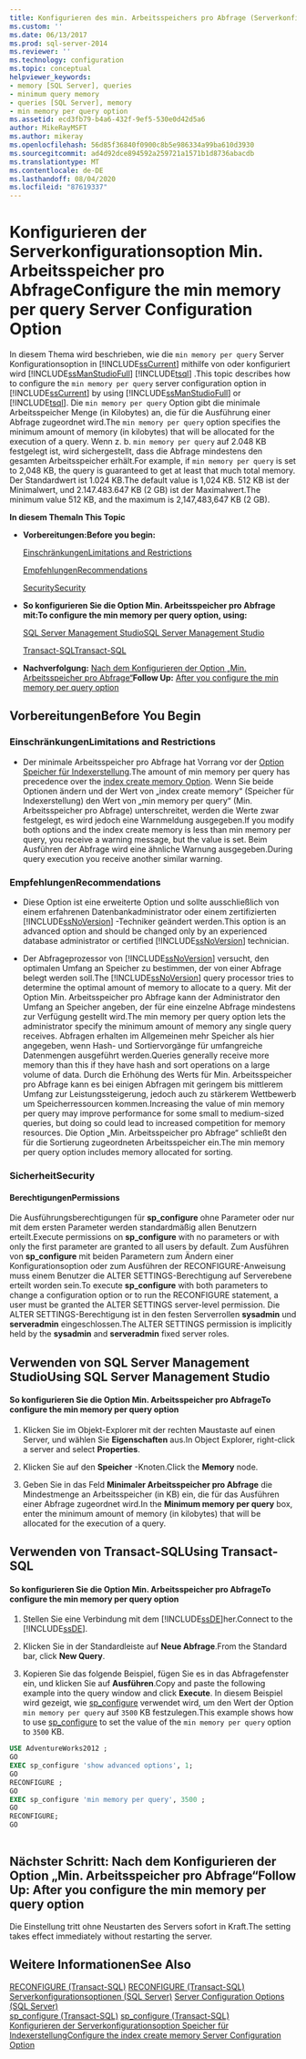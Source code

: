 ```yaml
---
title: Konfigurieren des min. Arbeitsspeichers pro Abfrage (Serverkonfigurationsoption) | Microsoft-Dokumentation
ms.custom: ''
ms.date: 06/13/2017
ms.prod: sql-server-2014
ms.reviewer: ''
ms.technology: configuration
ms.topic: conceptual
helpviewer_keywords:
- memory [SQL Server], queries
- minimum query memory
- queries [SQL Server], memory
- min memory per query option
ms.assetid: ecd3fb79-b4a6-432f-9ef5-530e0d42d5a6
author: MikeRayMSFT
ms.author: mikeray
ms.openlocfilehash: 56d85f36840f0900c8b5e986334a99ba610d3930
ms.sourcegitcommit: ad4d92dce894592a259721a1571b1d8736abacdb
ms.translationtype: MT
ms.contentlocale: de-DE
ms.lasthandoff: 08/04/2020
ms.locfileid: "87619337"
---
```

# <a name="configure-the-min-memory-per-query-server-configuration-option"></a><span data-ttu-id="b7a24-102">Konfigurieren der Serverkonfigurationsoption Min. Arbeitsspeicher pro Abfrage</span><span class="sxs-lookup"><span data-stu-id="b7a24-102">Configure the min memory per query Server Configuration Option</span></span>
  <span data-ttu-id="b7a24-103">In diesem Thema wird beschrieben, wie die `min memory per query` Server Konfigurationsoption in [!INCLUDE[ssCurrent](../../includes/sscurrent-md.md)] mithilfe von oder konfiguriert wird [!INCLUDE[ssManStudioFull](../../includes/ssmanstudiofull-md.md)] [!INCLUDE[tsql](../../includes/tsql-md.md)] .</span><span class="sxs-lookup"><span data-stu-id="b7a24-103">This topic describes how to configure the `min memory per query` server configuration option in [!INCLUDE[ssCurrent](../../includes/sscurrent-md.md)] by using [!INCLUDE[ssManStudioFull](../../includes/ssmanstudiofull-md.md)] or [!INCLUDE[tsql](../../includes/tsql-md.md)].</span></span> <span data-ttu-id="b7a24-104">Die `min memory per query` Option gibt die minimale Arbeitsspeicher Menge (in Kilobytes) an, die für die Ausführung einer Abfrage zugeordnet wird.</span><span class="sxs-lookup"><span data-stu-id="b7a24-104">The `min memory per query` option specifies the minimum amount of memory (in kilobytes) that will be allocated for the execution of a query.</span></span> <span data-ttu-id="b7a24-105">Wenn z. b. `min memory per query` auf 2.048 KB festgelegt ist, wird sichergestellt, dass die Abfrage mindestens den gesamten Arbeitsspeicher erhält.</span><span class="sxs-lookup"><span data-stu-id="b7a24-105">For example, if `min memory per query` is set to 2,048 KB, the query is guaranteed to get at least that much total memory.</span></span> <span data-ttu-id="b7a24-106">Der Standardwert ist 1.024 KB.</span><span class="sxs-lookup"><span data-stu-id="b7a24-106">The default value is 1,024 KB.</span></span> <span data-ttu-id="b7a24-107">512 KB ist der Minimalwert, und 2.147.483.647 KB (2 GB) ist der Maximalwert.</span><span class="sxs-lookup"><span data-stu-id="b7a24-107">The minimum value 512 KB, and the maximum is 2,147,483,647 KB (2 GB).</span></span>  
  
 <span data-ttu-id="b7a24-108">**In diesem Thema**</span><span class="sxs-lookup"><span data-stu-id="b7a24-108">**In This Topic**</span></span>  
  
-   <span data-ttu-id="b7a24-109">**Vorbereitungen:**</span><span class="sxs-lookup"><span data-stu-id="b7a24-109">**Before you begin:**</span></span>  
  
     [<span data-ttu-id="b7a24-110">Einschränkungen</span><span class="sxs-lookup"><span data-stu-id="b7a24-110">Limitations and Restrictions</span></span>](#Restrictions)  
  
     [<span data-ttu-id="b7a24-111">Empfehlungen</span><span class="sxs-lookup"><span data-stu-id="b7a24-111">Recommendations</span></span>](#Recommendations)  
  
     [<span data-ttu-id="b7a24-112">Security</span><span class="sxs-lookup"><span data-stu-id="b7a24-112">Security</span></span>](#Security)  
  
-   <span data-ttu-id="b7a24-113">**So konfigurieren Sie die Option Min. Arbeitsspeicher pro Abfrage mit:**</span><span class="sxs-lookup"><span data-stu-id="b7a24-113">**To configure the min memory per query option, using:**</span></span>  
  
     [<span data-ttu-id="b7a24-114">SQL Server Management Studio</span><span class="sxs-lookup"><span data-stu-id="b7a24-114">SQL Server Management Studio</span></span>](#SSMSProcedure)  
  
     [<span data-ttu-id="b7a24-115">Transact-SQL</span><span class="sxs-lookup"><span data-stu-id="b7a24-115">Transact-SQL</span></span>](#TsqlProcedure)  
  
-   <span data-ttu-id="b7a24-116">**Nachverfolgung:**  [Nach dem Konfigurieren der Option „Min. Arbeitsspeicher pro Abfrage“](#FollowUp)</span><span class="sxs-lookup"><span data-stu-id="b7a24-116">**Follow Up:**  [After you configure the min memory per query option](#FollowUp)</span></span>  
  
##  <a name="before-you-begin"></a><a name="BeforeYouBegin"></a> <span data-ttu-id="b7a24-117">Vorbereitungen</span><span class="sxs-lookup"><span data-stu-id="b7a24-117">Before You Begin</span></span>  
  
###  <a name="limitations-and-restrictions"></a><a name="Restrictions"></a> <span data-ttu-id="b7a24-118">Einschränkungen</span><span class="sxs-lookup"><span data-stu-id="b7a24-118">Limitations and Restrictions</span></span>  
  
-   <span data-ttu-id="b7a24-119">Der minimale Arbeitsspeicher pro Abfrage hat Vorrang vor der [Option Speicher für Indexerstellung](configure-the-index-create-memory-server-configuration-option.md).</span><span class="sxs-lookup"><span data-stu-id="b7a24-119">The amount of min memory per query has precedence over the [index create memory Option](configure-the-index-create-memory-server-configuration-option.md).</span></span> <span data-ttu-id="b7a24-120">Wenn Sie beide Optionen ändern und der Wert von „index create memory“ (Speicher für Indexerstellung) den Wert von „min memory per query“ (Min. Arbeitsspeicher pro Abfrage) unterschreitet, werden die Werte zwar festgelegt, es wird jedoch eine Warnmeldung ausgegeben.</span><span class="sxs-lookup"><span data-stu-id="b7a24-120">If you modify both options and the index create memory is less than min memory per query, you receive a warning message, but the value is set.</span></span> <span data-ttu-id="b7a24-121">Beim Ausführen der Abfrage wird eine ähnliche Warnung ausgegeben.</span><span class="sxs-lookup"><span data-stu-id="b7a24-121">During query execution you receive another similar warning.</span></span>  
  
###  <a name="recommendations"></a><a name="Recommendations"></a> <span data-ttu-id="b7a24-122">Empfehlungen</span><span class="sxs-lookup"><span data-stu-id="b7a24-122">Recommendations</span></span>  
  
-   <span data-ttu-id="b7a24-123">Diese Option ist eine erweiterte Option und sollte ausschließlich von einem erfahrenen Datenbankadministrator oder einem zertifizierten [!INCLUDE[ssNoVersion](../../includes/ssnoversion-md.md)] -Techniker geändert werden.</span><span class="sxs-lookup"><span data-stu-id="b7a24-123">This option is an advanced option and should be changed only by an experienced database administrator or certified [!INCLUDE[ssNoVersion](../../includes/ssnoversion-md.md)] technician.</span></span>  
  
-   <span data-ttu-id="b7a24-124">Der Abfrageprozessor von [!INCLUDE[ssNoVersion](../../includes/ssnoversion-md.md)] versucht, den optimalen Umfang an Speicher zu bestimmen, der von einer Abfrage belegt werden soll.</span><span class="sxs-lookup"><span data-stu-id="b7a24-124">The [!INCLUDE[ssNoVersion](../../includes/ssnoversion-md.md)] query processor tries to determine the optimal amount of memory to allocate to a query.</span></span> <span data-ttu-id="b7a24-125">Mit der Option Min. Arbeitsspeicher pro Abfrage kann der Administrator den Umfang an Speicher angeben, der für eine einzelne Abfrage mindestens zur Verfügung gestellt wird.</span><span class="sxs-lookup"><span data-stu-id="b7a24-125">The min memory per query option lets the administrator specify the minimum amount of memory any single query receives.</span></span> <span data-ttu-id="b7a24-126">Abfragen erhalten im Allgemeinen mehr Speicher als hier angegeben, wenn Hash- und Sortiervorgänge für umfangreiche Datenmengen ausgeführt werden.</span><span class="sxs-lookup"><span data-stu-id="b7a24-126">Queries generally receive more memory than this if they have hash and sort operations on a large volume of data.</span></span> <span data-ttu-id="b7a24-127">Durch die Erhöhung des Werts für Min. Arbeitsspeicher pro Abfrage kann es bei einigen Abfragen mit geringem bis mittlerem Umfang zur Leistungssteigerung, jedoch auch zu stärkerem Wettbewerb um Speicherressourcen kommen.</span><span class="sxs-lookup"><span data-stu-id="b7a24-127">Increasing the value of min memory per query may improve performance for some small to medium-sized queries, but doing so could lead to increased competition for memory resources.</span></span> <span data-ttu-id="b7a24-128">Die Option „Min. Arbeitsspeicher pro Abfrage“ schließt den für die Sortierung zugeordneten Arbeitsspeicher ein.</span><span class="sxs-lookup"><span data-stu-id="b7a24-128">The min memory per query option includes memory allocated for sorting.</span></span>  
  
###  <a name="security"></a><a name="Security"></a> <span data-ttu-id="b7a24-129">Sicherheit</span><span class="sxs-lookup"><span data-stu-id="b7a24-129">Security</span></span>  
  
####  <a name="permissions"></a><a name="Permissions"></a> <span data-ttu-id="b7a24-130">Berechtigungen</span><span class="sxs-lookup"><span data-stu-id="b7a24-130">Permissions</span></span>  
 <span data-ttu-id="b7a24-131">Die Ausführungsberechtigungen für **sp_configure** ohne Parameter oder nur mit dem ersten Parameter werden standardmäßig allen Benutzern erteilt.</span><span class="sxs-lookup"><span data-stu-id="b7a24-131">Execute permissions on **sp_configure** with no parameters or with only the first parameter are granted to all users by default.</span></span> <span data-ttu-id="b7a24-132">Zum Ausführen von **sp_configure** mit beiden Parametern zum Ändern einer Konfigurationsoption oder zum Ausführen der RECONFIGURE-Anweisung muss einem Benutzer die ALTER SETTINGS-Berechtigung auf Serverebene erteilt worden sein.</span><span class="sxs-lookup"><span data-stu-id="b7a24-132">To execute **sp_configure** with both parameters to change a configuration option or to run the RECONFIGURE statement, a user must be granted the ALTER SETTINGS server-level permission.</span></span> <span data-ttu-id="b7a24-133">Die ALTER SETTINGS-Berechtigung ist in den festen Serverrollen **sysadmin** und **serveradmin** eingeschlossen.</span><span class="sxs-lookup"><span data-stu-id="b7a24-133">The ALTER SETTINGS permission is implicitly held by the **sysadmin** and **serveradmin** fixed server roles.</span></span>  
  
##  <a name="using-sql-server-management-studio"></a><a name="SSMSProcedure"></a> <span data-ttu-id="b7a24-134">Verwenden von SQL Server Management Studio</span><span class="sxs-lookup"><span data-stu-id="b7a24-134">Using SQL Server Management Studio</span></span>  
  
#### <a name="to-configure-the-min-memory-per-query-option"></a><span data-ttu-id="b7a24-135">So konfigurieren Sie die Option Min. Arbeitsspeicher pro Abfrage</span><span class="sxs-lookup"><span data-stu-id="b7a24-135">To configure the min memory per query option</span></span>  
  
1.  <span data-ttu-id="b7a24-136">Klicken Sie im Objekt-Explorer mit der rechten Maustaste auf einen Server, und wählen Sie **Eigenschaften** aus.</span><span class="sxs-lookup"><span data-stu-id="b7a24-136">In Object Explorer, right-click a server and select **Properties**.</span></span>  
  
2.  <span data-ttu-id="b7a24-137">Klicken Sie auf den **Speicher** -Knoten.</span><span class="sxs-lookup"><span data-stu-id="b7a24-137">Click the **Memory** node.</span></span>  
  
3.  <span data-ttu-id="b7a24-138">Geben Sie in das Feld **Minimaler Arbeitsspeicher pro Abfrage** die Mindestmenge an Arbeitsspeicher (in KB) ein, die für das Ausführen einer Abfrage zugeordnet wird.</span><span class="sxs-lookup"><span data-stu-id="b7a24-138">In the **Minimum memory per query** box, enter the minimum amount of memory (in kilobytes) that will be allocated for the execution of a query.</span></span>  
  
##  <a name="using-transact-sql"></a><a name="TsqlProcedure"></a> <span data-ttu-id="b7a24-139">Verwenden von Transact-SQL</span><span class="sxs-lookup"><span data-stu-id="b7a24-139">Using Transact-SQL</span></span>  
  
#### <a name="to-configure-the-min-memory-per-query-option"></a><span data-ttu-id="b7a24-140">So konfigurieren Sie die Option Min. Arbeitsspeicher pro Abfrage</span><span class="sxs-lookup"><span data-stu-id="b7a24-140">To configure the min memory per query option</span></span>  
  
1.  <span data-ttu-id="b7a24-141">Stellen Sie eine Verbindung mit dem [!INCLUDE[ssDE](../../includes/ssde-md.md)]her.</span><span class="sxs-lookup"><span data-stu-id="b7a24-141">Connect to the [!INCLUDE[ssDE](../../includes/ssde-md.md)].</span></span>  
  
2.  <span data-ttu-id="b7a24-142">Klicken Sie in der Standardleiste auf **Neue Abfrage**.</span><span class="sxs-lookup"><span data-stu-id="b7a24-142">From the Standard bar, click **New Query**.</span></span>  
  
3.  <span data-ttu-id="b7a24-143">Kopieren Sie das folgende Beispiel, fügen Sie es in das Abfragefenster ein, und klicken Sie auf **Ausführen**.</span><span class="sxs-lookup"><span data-stu-id="b7a24-143">Copy and paste the following example into the query window and click **Execute**.</span></span> <span data-ttu-id="b7a24-144">In diesem Beispiel wird gezeigt, wie [sp_configure](/sql/relational-databases/system-stored-procedures/sp-configure-transact-sql) verwendet wird, um den Wert der Option `min memory per query` auf `3500` KB festzulegen.</span><span class="sxs-lookup"><span data-stu-id="b7a24-144">This example shows how to use [sp_configure](/sql/relational-databases/system-stored-procedures/sp-configure-transact-sql) to set the value of the `min memory per query` option to `3500` KB.</span></span>  
  
```sql  
USE AdventureWorks2012 ;  
GO  
EXEC sp_configure 'show advanced options', 1;  
GO  
RECONFIGURE ;  
GO  
EXEC sp_configure 'min memory per query', 3500 ;  
GO  
RECONFIGURE;  
GO  
  
```  
  
##  <a name="follow-up-after-you-configure-the-min-memory-per-query-option"></a><a name="FollowUp"></a><span data-ttu-id="b7a24-145">Nächster Schritt: Nach dem Konfigurieren der Option „Min. Arbeitsspeicher pro Abfrage“</span><span class="sxs-lookup"><span data-stu-id="b7a24-145">Follow Up: After you configure the min memory per query option</span></span>  
 <span data-ttu-id="b7a24-146">Die Einstellung tritt ohne Neustarten des Servers sofort in Kraft.</span><span class="sxs-lookup"><span data-stu-id="b7a24-146">The setting takes effect immediately without restarting the server.</span></span>  
  
## <a name="see-also"></a><span data-ttu-id="b7a24-147">Weitere Informationen</span><span class="sxs-lookup"><span data-stu-id="b7a24-147">See Also</span></span>  
 <span data-ttu-id="b7a24-148">[RECONFIGURE &#40;Transact-SQL&#41;](/sql/t-sql/language-elements/reconfigure-transact-sql) </span><span class="sxs-lookup"><span data-stu-id="b7a24-148">[RECONFIGURE &#40;Transact-SQL&#41;](/sql/t-sql/language-elements/reconfigure-transact-sql) </span></span>  
 <span data-ttu-id="b7a24-149">[Serverkonfigurationsoptionen &#40;SQL Server&#41;](server-configuration-options-sql-server.md) </span><span class="sxs-lookup"><span data-stu-id="b7a24-149">[Server Configuration Options &#40;SQL Server&#41;](server-configuration-options-sql-server.md) </span></span>  
 <span data-ttu-id="b7a24-150">[sp_configure &#40;Transact-SQL&#41;](/sql/relational-databases/system-stored-procedures/sp-configure-transact-sql) </span><span class="sxs-lookup"><span data-stu-id="b7a24-150">[sp_configure &#40;Transact-SQL&#41;](/sql/relational-databases/system-stored-procedures/sp-configure-transact-sql) </span></span>  
 [<span data-ttu-id="b7a24-151">Konfigurieren der Serverkonfigurationsoption Speicher für Indexerstellung</span><span class="sxs-lookup"><span data-stu-id="b7a24-151">Configure the index create memory Server Configuration Option</span></span>](configure-the-index-create-memory-server-configuration-option.md)  
  
  
